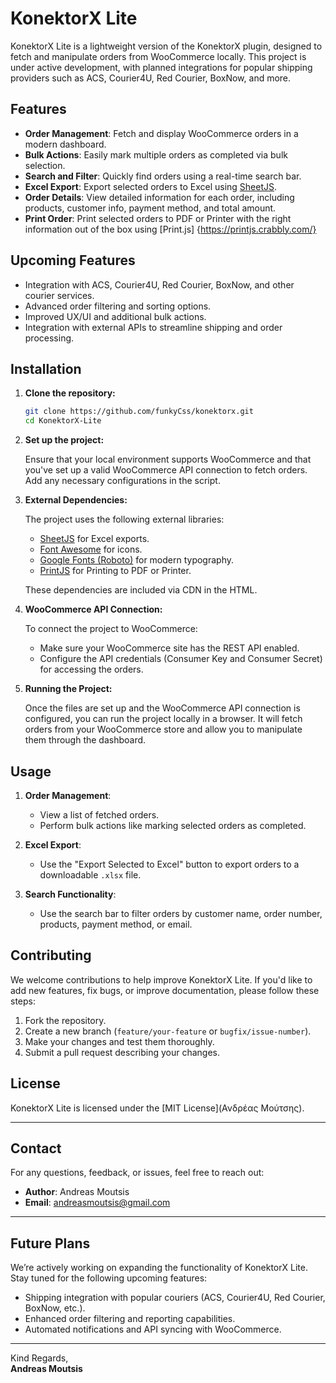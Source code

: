 # KonektorX Lite

KonektorX Lite is a lightweight version of the KonektorX plugin, designed to fetch and manipulate orders from WooCommerce locally. This project is under active development, with planned integrations for popular shipping providers such as ACS, Courier4U, Red Courier, BoxNow, and more.

## Features

- **Order Management**: Fetch and display WooCommerce orders in a modern dashboard.
- **Bulk Actions**: Easily mark multiple orders as completed via bulk selection.
- **Search and Filter**: Quickly find orders using a real-time search bar.
- **Excel Export**: Export selected orders to Excel using [SheetJS](https://sheetjs.com/).
- **Order Details**: View detailed information for each order, including products, customer info, payment method, and total amount.
- **Print Order**: Print selected orders to PDF or Printer with the right information out of the box using [Print.js] {https://printjs.crabbly.com/}

## Upcoming Features

- Integration with ACS, Courier4U, Red Courier, BoxNow, and other courier services.
- Advanced order filtering and sorting options.
- Improved UX/UI and additional bulk actions.
- Integration with external APIs to streamline shipping and order processing.

## Installation

1. **Clone the repository:**

   ```bash
   git clone https://github.com/funkyCss/konektorx.git
   cd KonektorX-Lite
   ```

2. **Set up the project:**

   Ensure that your local environment supports WooCommerce and that you've set up a valid WooCommerce API connection to fetch orders. Add any necessary configurations in the script.

3. **External Dependencies:**

   The project uses the following external libraries:
   - [SheetJS](https://sheetjs.com/) for Excel exports.
   - [Font Awesome](https://fontawesome.com/) for icons.
   - [Google Fonts (Roboto)](https://fonts.google.com/specimen/Roboto) for modern typography.
   - [PrintJS](https://printjs.crabbly.com/) for Printing to PDF or Printer.

   These dependencies are included via CDN in the HTML.

5. **WooCommerce API Connection:**

   To connect the project to WooCommerce:
   
   - Make sure your WooCommerce site has the REST API enabled.
   - Configure the API credentials (Consumer Key and Consumer Secret) for accessing the orders.

6. **Running the Project:**

   Once the files are set up and the WooCommerce API connection is configured, you can run the project locally in a browser. It will fetch orders from your WooCommerce store and allow you to manipulate them through the dashboard.

## Usage

1. **Order Management**:
   - View a list of fetched orders.
   - Perform bulk actions like marking selected orders as completed.

2. **Excel Export**:
   - Use the "Export Selected to Excel" button to export orders to a downloadable `.xlsx` file.
   
3. **Search Functionality**:
   - Use the search bar to filter orders by customer name, order number, products, payment method, or email.

## Contributing

We welcome contributions to help improve KonektorX Lite. If you'd like to add new features, fix bugs, or improve documentation, please follow these steps:

1. Fork the repository.
2. Create a new branch (`feature/your-feature` or `bugfix/issue-number`).
3. Make your changes and test them thoroughly.
4. Submit a pull request describing your changes.

## License

KonektorX Lite is licensed under the [MIT License](Ανδρέας Μούτσης).

---

## Contact

For any questions, feedback, or issues, feel free to reach out:

- **Author**: Andreas Moutsis
- **Email**: andreasmoutsis@gmail.com

---

## Future Plans

We’re actively working on expanding the functionality of KonektorX Lite. Stay tuned for the following upcoming features:
- Shipping integration with popular couriers (ACS, Courier4U, Red Courier, BoxNow, etc.).
- Enhanced order filtering and reporting capabilities.
- Automated notifications and API syncing with WooCommerce.

---

Kind Regards,  
**Andreas Moutsis**

